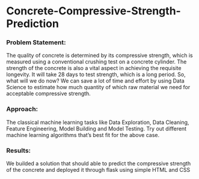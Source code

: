 # Concrete-Compressive-Strength-Prediction

### Problem Statement:
The quality of concrete is determined by its compressive strength, which is measured
using a conventional crushing test on a concrete cylinder. The strength of the concrete
is also a vital aspect in achieving the requisite longevity. It will take 28 days to test
strength, which is a long period. So, what will we do now? We can save a lot of time and
effort by using Data Science to estimate how much quantity of which raw material we
need for acceptable compressive strength.

### Approach: 
The classical machine learning tasks like Data Exploration, Data Cleaning,
Feature Engineering, Model Building and Model Testing. Try out different machine
learning algorithms that’s best fit for the above case.

### Results: 
We builded a solution that should able to predict the compressive
strength of the concrete and deployed it through flask using simple HTML and CSS
